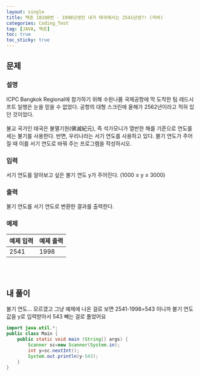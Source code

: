 ```yaml
---
layout: single
title: 백준 18108번 - 1998년생인 내가 태국에서는 2541년생?! (자바)
categories: Coding_Test
tag: [JAVA, 백준]
toc: true
toc_sticky: true
---
```


## 문제
### 설명
ICPC Bangkok Regional에 참가하기 위해 수완나품 국제공항에 막 도착한 팀 레드시프트 일행은 눈을 믿을 수 없었다. 공항의 대형 스크린에 올해가 2562년이라고 적혀 있던 것이었다.
<br/><br/>
불교 국가인 태국은 불멸기원(佛滅紀元), 즉 석가모니가 열반한 해를 기준으로 연도를 세는 불기를 사용한다. 반면, 우리나라는 서기 연도를 사용하고 있다. 불기 연도가 주어질 때 이를 서기 연도로 바꿔 주는 프로그램을 작성하시오.

### 입력
서기 연도를 알아보고 싶은 불기 연도 y가 주어진다. (1000 ≤ y ≤ 3000)

### 출력
불기 연도를 서기 연도로 변환한 결과를 출력한다.

### 예제

예제 입력|예제 출력
---|---
2541|1998

<br/><br/>

## 내 풀이
불기 연도... 모르겠고 그냥 예제에 나온 걸로 보면 2541-1998=543 이니까 불기 연도 값을 y로 입력받아서 543 빼는 걸로 풀었어요
```java
import java.util.*;
public class Main {
    public static void main (String[] args) {
        Scanner sc=new Scanner(System.in);
        int y=sc.nextInt();
        System.out.println(y-543);
    }
}
```